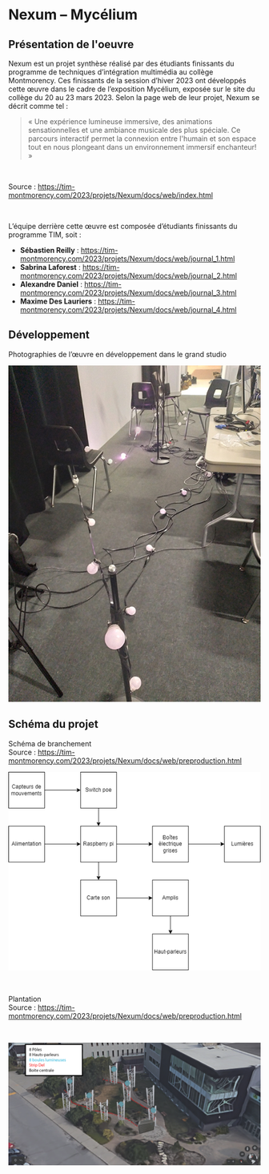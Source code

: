 # Nexum – Mycélium #

## Présentation de l'oeuvre ##

Nexum est un projet synthèse réalisé par des étudiants finissants du programme de techniques d’intégration multimédia au collège Montmorency. Ces finissants de la session d’hiver 2023 ont développés cette œuvre dans le cadre de l’exposition Mycélium, exposée sur le site du collège du 20 au 23 mars 2023. Selon la page web de leur projet, Nexum se décrit comme tel :

> « Une expérience lumineuse immersive, des animations sensationnelles et une ambiance musicale des plus spéciale. Ce parcours interactif permet la connexion entre l'humain et son espace tout en nous plongeant dans un environnement immersif enchanteur! »
> 
<br>

Source : https://tim-montmorency.com/2023/projets/Nexum/docs/web/index.html

<br>

L’équipe derrière cette œuvre est composée d’étudiants finissants du programme TIM, soit : 
<br>
* **Sébastien Reilly** :
https://tim-montmorency.com/2023/projets/Nexum/docs/web/journal_1.html
* **Sabrina Laforest** :
https://tim-montmorency.com/2023/projets/Nexum/docs/web/journal_2.html
* **Alexandre Daniel** :
https://tim-montmorency.com/2023/projets/Nexum/docs/web/journal_3.html
* **Maxime Des Lauriers** :
https://tim-montmorency.com/2023/projets/Nexum/docs/web/journal_4.html
## Développement ##
Photographies de l’œuvre en développement dans le grand studio
<br>

![photo_1](medias/Mycelium_Nexum_trajet.jpg)
<br>

## Schéma du projet ##

Schéma de branchement
<br>
Source : https://tim-montmorency.com/2023/projets/Nexum/docs/web/preproduction.html
<br>

![schema_1](medias/Mycelium_Nexum_schema_02.png)

<br>

Plantation
<br>
Source : https://tim-montmorency.com/2023/projets/Nexum/docs/web/preproduction.html

<br>

![schema_2](medias/Mycelium_Nexum_schema_01.png)

